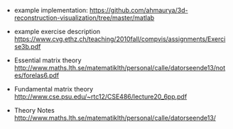 - example implementation:
https://github.com/ahmaurya/3d-reconstruction-visualization/tree/master/matlab

- example exercise description 
https://www.cvg.ethz.ch/teaching/2010fall/compvis/assignments/Exercise3b.pdf

- Essential matrix theory
http://www.maths.lth.se/matematiklth/personal/calle/datorseende13/notes/forelas6.pdf

- Fundamental matrix theory
http://www.cse.psu.edu/~rtc12/CSE486/lecture20_6pp.pdf

- Theory Notes 
http://www.maths.lth.se/matematiklth/personal/calle/datorseende13/
